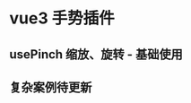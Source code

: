 # vue3 手势插件

## usePinch 缩放、旋转 - 基础使用

<preview path="@demo/usePinch/src/app.vue" title="usePinch" description="vue3 缩放，简单使用案例" />

## 复杂案例待更新
